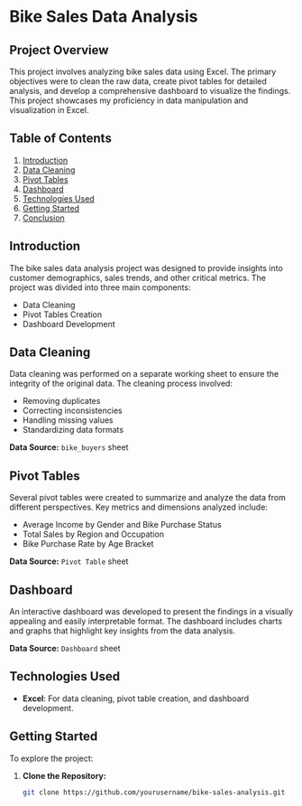 # Bike Sales Data Analysis

## Project Overview

This project involves analyzing bike sales data using Excel. The primary objectives were to clean the raw data, create pivot tables for detailed analysis, and develop a comprehensive dashboard to visualize the findings. This project showcases my proficiency in data manipulation and visualization in Excel.

## Table of Contents

1. [Introduction](#introduction)
2. [Data Cleaning](#data-cleaning)
3. [Pivot Tables](#pivot-tables)
4. [Dashboard](#dashboard)
5. [Technologies Used](#technologies-used)
6. [Getting Started](#getting-started)
7. [Conclusion](#conclusion)

## Introduction

The bike sales data analysis project was designed to provide insights into customer demographics, sales trends, and other critical metrics. The project was divided into three main components:
- Data Cleaning
- Pivot Tables Creation
- Dashboard Development

## Data Cleaning

Data cleaning was performed on a separate working sheet to ensure the integrity of the original data. The cleaning process involved:
- Removing duplicates
- Correcting inconsistencies
- Handling missing values
- Standardizing data formats

**Data Source:** `bike_buyers` sheet

## Pivot Tables

Several pivot tables were created to summarize and analyze the data from different perspectives. Key metrics and dimensions analyzed include:
- Average Income by Gender and Bike Purchase Status
- Total Sales by Region and Occupation
- Bike Purchase Rate by Age Bracket

**Data Source:** `Pivot Table` sheet

## Dashboard

An interactive dashboard was developed to present the findings in a visually appealing and easily interpretable format. The dashboard includes charts and graphs that highlight key insights from the data analysis.

**Data Source:** `Dashboard` sheet

## Technologies Used

- **Excel**: For data cleaning, pivot table creation, and dashboard development.

## Getting Started

To explore the project:
1. **Clone the Repository:**
   ```bash
   git clone https://github.com/yourusername/bike-sales-analysis.git
